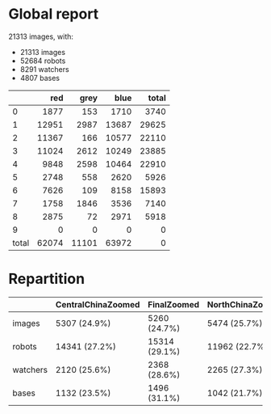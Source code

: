 # Global report

21313 images, with:

 - 21313 images
 - 52684 robots
 - 8291 watchers
 - 4807 bases

|       |   red |   grey |   blue |   total |
|:------|------:|-------:|-------:|--------:|
| 0     |  1877 |    153 |   1710 |    3740 |
| 1     | 12951 |   2987 |  13687 |   29625 |
| 2     | 11367 |    166 |  10577 |   22110 |
| 3     | 11024 |   2612 |  10249 |   23885 |
| 4     |  9848 |   2598 |  10464 |   22910 |
| 5     |  2748 |    558 |   2620 |    5926 |
| 6     |  7626 |    109 |   8158 |   15893 |
| 7     |  1758 |   1846 |   3536 |    7140 |
| 8     |  2875 |     72 |   2971 |    5918 |
| 9     |     0 |      0 |      0 |       0 |
| total | 62074 |  11101 |  63972 |       0 |

# Repartition

|          | CentralChinaZoomed   | FinalZoomed   | NorthChinaZoomed   | SouthChinaZoomed   |
|:---------|:---------------------|:--------------|:-------------------|:-------------------|
| images   | 5307 (24.9%)         | 5260 (24.7%)  | 5474 (25.7%)       | 5272 (24.7%)       |
| robots   | 14341 (27.2%)        | 15314 (29.1%) | 11962 (22.7%)      | 11067 (21.0%)      |
| watchers | 2120 (25.6%)         | 2368 (28.6%)  | 2265 (27.3%)       | 1538 (18.6%)       |
| bases    | 1132 (23.5%)         | 1496 (31.1%)  | 1042 (21.7%)       | 1137 (23.7%)       |

